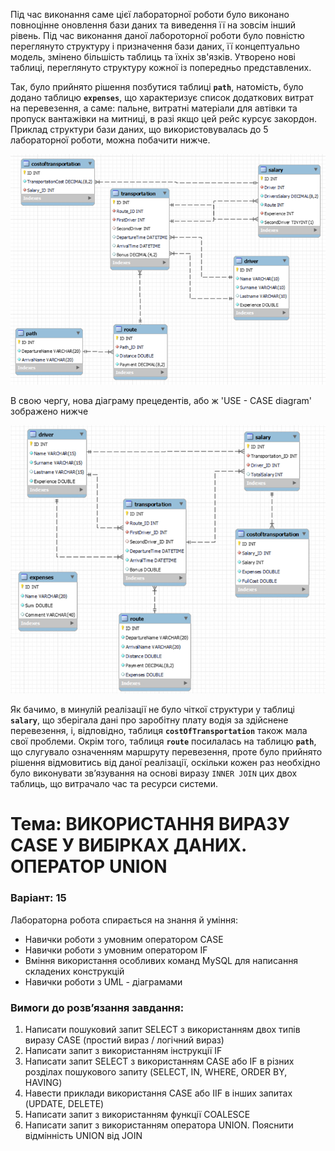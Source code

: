 Під час виконання саме цієї лабораторної роботи було виконано повноцінне оновлення бази даних та виведення її на зовсім інший рівень. Під час виконання даної лабороторної роботи було повністю переглянуто структуру і призначення бази даних, її концептуально модель, змінено більшість таблиць та їхніх зв'язків. Утворено нові таблиці, переглянуто структуру кожної із попередньо представлених. 

Так, було прийнято рішення позбутися таблиці **`path`**, натомість, було додано таблицю **`expenses`**, що характеризує список додаткових витрат на перевезення, а саме: пальне, витратні матеріали для автівки та пропуск вантажівки на митниці, в разі якщо цей рейс курсує закордон. Приклад структури бази даних, що використовувалась до 5 лабораторної роботи, можна побачити нижче.

![Tables structure previous](https://github.com/micksle/KPI_Chores/blob/a9a358c47848c927d93f082d8f98e73d3f7482cd/4th%20term/Database%20systems/sources/lab5_previous.png)

В свою чергу, нова діаграму прецедентів, або ж 'USE - CASE diagram' зображено нижче 

![Tables structure current](https://github.com/micksle/KPI_Chores/blob/a9a358c47848c927d93f082d8f98e73d3f7482cd/4th%20term/Database%20systems/sources/lab5_current.png)

Як бачимо, в минулій реалізації не було чіткої структури у таблиці **`salary`**, що зберігала дані про заробітну плату водія за здійснене перевезення, і, відповідно, таблиця **`costOfTransportation`** також мала свої проблеми. Окрім того, таблиця **`route`** посилалась на таблицю **`path`**, що слугувало означенням маршруту перевезення, проте було прийнято рішення відмовитись від даної реалізації, оскільки кожен раз необхідно було виконувати зв’язування на основі виразу `INNER JOIN` цих двох таблиць, що витрачало час та ресурси системи.



# Тема: ВИКОРИСТАННЯ ВИРАЗУ CASE У ВИБІРКАХ ДАНИХ. ОПЕРАТОР UNION
### Варіант: 15

Лабораторна робота спирається на знання й уміння: 
- Навички роботи з умовним оператором CASE
- Навички роботи з умовним оператором IF
- Вміння використання особливих команд MySQL для написання складених конструкцій
- Навички роботи з UML - діаграмами

### Вимоги до розв’язання завдання: <br>
1. Написати пошуковий запит SELECT з використанням двох типів виразу CASE (простий вираз / логічний вираз)
2. Написати запит з використанням інструкції IF
3. Написати запит SELECT з використанням CASE або IF в різних розділах пошукового запиту (SELECT, IN, WHERE, ORDER BY, HAVING)
4. Навести приклади використання CASE або IIF в інших запитах (UPDATE, DELETE)
5. Написати запит з використанням функції COALESCE
6. Написати запит з використанням оператора UNION. Пояснити відмінність UNION від JOIN
